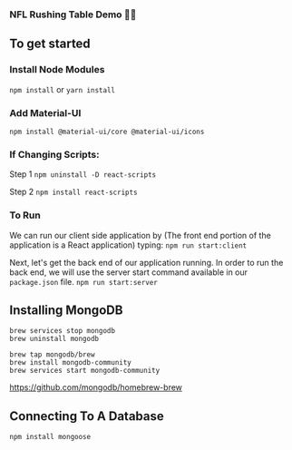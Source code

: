 ### NFL Rushing Table Demo 👶🏽

## To get started

### Install Node Modules

`npm install` or `yarn install`

### Add Material-UI

`npm install @material-ui/core @material-ui/icons`

### If Changing Scripts:

Step 1
`npm uninstall -D react-scripts`

Step 2
`npm install react-scripts`

### To Run

We can run our client side application by (The front end portion of the application is a React application) typing:
`npm run start:client`

Next, let's get the back end of our application running. In order to run the back end, we will use the server start command available in our `package.json` file.
`npm run start:server`

## Installing MongoDB

```
brew services stop mongodb
brew uninstall mongodb

brew tap mongodb/brew
brew install mongodb-community
brew services start mongodb-community
```

https://github.com/mongodb/homebrew-brew

## Connecting To A Database

`npm install mongoose`

